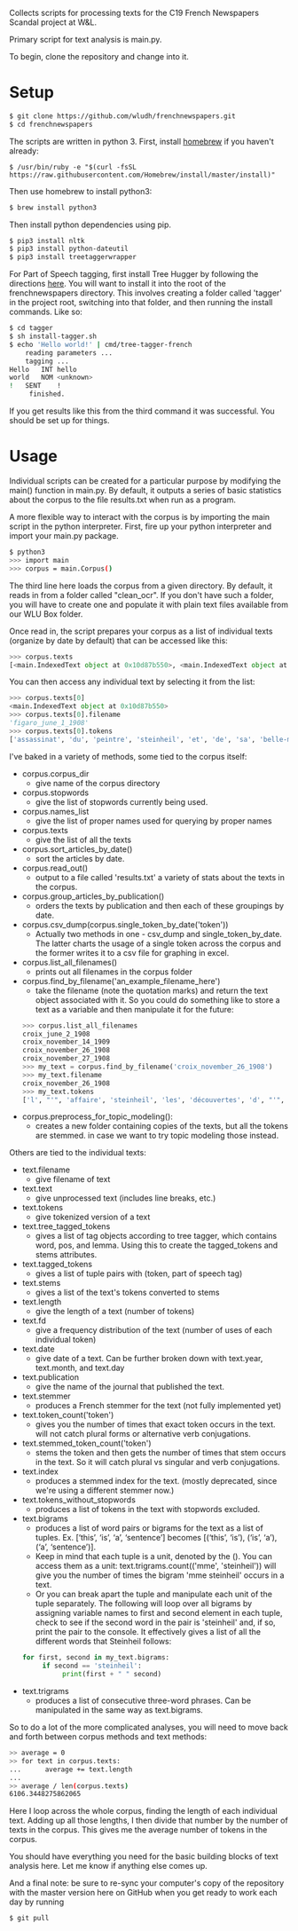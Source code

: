 Collects scripts for processing texts for the C19 French Newspapers Scandal project at W&L.

Primary script for text analysis is main.py.

To begin, clone the repository and change into it.

# Setup

```bash
$ git clone https://github.com/wludh/frenchnewspapers.git
$ cd frenchnewspapers
```

The scripts are written in python 3. First, install [homebrew](http://brew.sh/) if you haven't already: 
```
$ /usr/bin/ruby -e "$(curl -fsSL https://raw.githubusercontent.com/Homebrew/install/master/install)"
```

Then use homebrew to install python3:
```bash
$ brew install python3
```
Then install python dependencies using pip.

```bash
$ pip3 install nltk
$ pip3 install python-dateutil
$ pip3 install treetaggerwrapper
```

For Part of Speech tagging, first install Tree Hugger by following the directions [here](http://www.cis.uni-muenchen.de/~schmid/tools/TreeTagger/). You will want to install it into the root of the frenchnewspapers directory. This involves creating a folder called 'tagger' in the project root, switching into that folder, and then running the install commands. Like so:
```bash
$ cd tagger
$ sh install-tagger.sh
$ echo 'Hello world!' | cmd/tree-tagger-french
    reading parameters ...
    tagging ...
Hello   INT hello
world   NOM <unknown>
!   SENT    !
     finished.
```
If you get results like this from the third command it was successful. You should be set up for things.

# Usage
Individual scripts can be created for a particular purpose by modifying the main() function in main.py. By default, it outputs a series of basic statistics about the corpus to the file results.txt when run as a program. 

A more flexible way to interact with the corpus is by importing the main script in the python interpreter. First, fire up your python interpreter and import your main.py package.

```bash
$ python3
>>> import main
>>> corpus = main.Corpus()
```

The third line here loads the corpus from a given directory. By default, it reads in from a folder called "clean_ocr". If you don't have such a folder, you will have to create one and populate it with plain text files available from our WLU Box folder. 

Once read in, the script prepares your corpus as a list of individual texts (organize by date by default) that can be accessed like this:

```python
>>> corpus.texts
[<main.IndexedText object at 0x10d87b550>, <main.IndexedText object at 0x10da060b8>, <main.IndexedText object at 0x10dbb11d0>, <main.IndexedText object at 0x10dc60dd8>, <main.IndexedText object at 0x10deef1d0>, <main.IndexedText object at 0x10e451710>, <main.IndexedText object at 0x10e680080>, <main.IndexedText object at 0x10e9cfa58>, <main.IndexedText object at 0x10eb57cf8>, <main.IndexedText object at 0x10d867898>, <main.IndexedText object at 0x10d9b84e0>, <main.IndexedText object at 0x10db7c5c0>, <main.IndexedText object at 0x10dbef048>, <main.IndexedText object at 0x10dd6a6a0>, <main.IndexedText object at 0x10e3a12e8>, <main.IndexedText object at 0x10e60ef98>, <main.IndexedText object at 0x10e88a978>, <main.IndexedText object at 0x10ea31978>, <main.IndexedText object at 0x10ec87e48>, <main.IndexedText object at 0x10d6a40f0>, <main.IndexedText object at 0x10d6a4630>, <main.IndexedText object at 0x10d8f4e80>, <main.IndexedText object at 0x10dabbcf8>, <main.IndexedText object at 0x10dcde278>, <main.IndexedText object at 0x10e1f2eb8>, <main.IndexedText object at 0x10e4ae940>, <main.IndexedText object at 0x10e721048>, <main.IndexedText object at 0x10ea1ab00>, <main.IndexedText object at 0x10ebccb38>]
```

You can then access any individual text by selecting it from the list:

```python
>>> corpus.texts[0]
<main.IndexedText object at 0x10d87b550>
>>> corpus.texts[0].filename
'figaro_june_1_1908'
>>> corpus.texts[0].tokens
['assassinat', 'du', 'peintre', 'steinheil', 'et', 'de', 'sa', 'belle-mère', 'mme', 'veuve', 'japy', 'mme', 'steinheil', 'échappe', 'a', 'la', 'mort', 'un', 'crime', 'épouvantable', ',', 'un', 'triple', 'assassinat', ',', 'a', 'été', 'commis', 'à', 'paris', 'dans', 'la', 'nuit', 'de', 'samedi', 'à', 'dimanche', '.', 'dans', 'la', 'série', 'des', 'meurtres', "qu'il", 'faut', 'enregistrer', 'chaque', 'jour', ',', 'celui-là', 'prend', 'une', 'place', 'à', 'part', '.',...
```

I've baked in a variety of methods, some tied to the corpus itself:

* corpus.corpus_dir 
    * give name of the corpus directory
* corpus.stopwords
    * give the list of stopwords currently being used.
* corpus.names_list
    * give the list of proper names used for querying by proper names
* corpus.texts 
    * give the list of all the texts
* corpus.sort_articles_by_date()
    * sort the articles by date.
* corpus.read_out()
    * output to a file called 'results.txt' a variety of stats about the texts in the corpus.
* corpus.group_articles_by_publication()
    * orders the texts by publication and then each of these groupings by date.
* corpus.csv_dump(corpus.single_token_by_date('token'))
    * Actually two methods in one - csv_dump and single_token_by_date. The latter charts the usage of a single token across the corpus and the former writes it to a csv file for graphing in excel.
* corpus.list_all_filenames()
    * prints out all filenames in the corpus folder
* corpus.find_by_filename('an_example_filename_here')
    * take the filename (note the quotation marks) and return the text object associated with it. So you could do something like to store a text as a variable and then manipulate it for the future:
    ```python
    >>> corpus.list_all_filenames
    croix_june_2_1908
    croix_november_14_1909
    croix_november_26_1908
    croix_november_27_1908
    >>> my_text = corpus.find_by_filename('croix_november_26_1908')
    >>> my_text.filename
    croix_november_26_1908
    >>> my_text.tokens
    ['l', "'", 'affaire', 'steinheil', 'les', 'découvertes', 'd', "'", 'hier', 'nous', 'ne', 'nous', 'trompions', 'pas', 'en', 'annonçant', 'que', 'la', 'perquisition', ...
    ```
* corpus.preprocess_for_topic_modeling():
    * creates a new folder containing copies of the texts, but all the tokens are stemmed. in case we want to try topic modeling those instead.

Others are tied to the individual texts:

* text.filename
    * give filename of text
* text.text
    * give unprocessed text (includes line breaks, etc.)
* text.tokens
    * give tokenized version of a text
* text.tree_tagged_tokens
    * gives a list of tag objects according to tree tagger, which contains word, pos, and lemma. Using this to create the tagged_tokens and stems attributes.
* text.tagged_tokens
    * gives a list of tuple pairs with (token, part of speech tag)
* text.stems
    * gives a list of the text's tokens converted to stems
* text.length
    * give the length of a text (number of tokens)
* text.fd
    * give a frequency distribution of the text (number of uses of each individual token)
* text.date
    * give date of a text. Can be further broken down with text.year, text.month, and text.day
* text.publication
    * give the name of the journal that published the text.
* text.stemmer
    * produces a French stemmer for the text (not fully implemented yet)
* text.token_count('token')
    * gives you the number of times that exact token occurs in the text. will not catch plural forms or alternative verb conjugations.
* text.stemmed_token_count('token')
    * stems the token and then gets the number of times that stem occurs in the text. So it will catch plural vs singular and verb conjugations.
* text.index
    * produces a stemmed index for the text. (mostly deprecated, since we're using a different stemmer now.)
* text.tokens_without_stopwords
    * produces a list of tokens in the text with stopwords excluded.
* text.bigrams
    * produces a list of word pairs or bigrams for the text as a list of tuples. Ex. [‘this’, ‘is’, ‘a’, ‘sentence’] becomes [(‘this’, ‘is’), (‘is’, ‘a’), (‘a’, ‘sentence’)]. 
    * Keep in mind that each tuple is a unit, denoted by the (). You can access them as a unit: text.trigrams.count(('mme', 'steinheil')) will give you the number of times the bigram 'mme steinheil' occurs in a text. 
    * Or you can break apart the tuple and manipulate each unit of the tuple separately. The following will loop over all bigrams by assigning variable names to first and second element in each tuple, check to see if the second word in the pair is 'steinheil' and, if so, print the pair to the console. It effectively gives a list of all the different words that Steinheil follows:
    ```python
    for first, second in my_text.bigrams:
         if second == 'steinheil':
              print(first + " " second)


    ```
* text.trigrams
    * produces a list of consecutive three-word phrases. Can be manipulated in the same way as text.bigrams.

So to do a lot of the more complicated analyses, you will need to move back and forth between corpus methods and text methods:

```bash
>> average = 0
>> for text in corpus.texts:
...      average += text.length
...
>> average / len(corpus.texts)
6106.3448275862065
```

Here I loop across the whole corpus, finding the length of each individual text. Adding up all those lengths, I then divide that number by the number of texts in the corpus. This gives me the average number of tokens in the corpus.

You should have everything you need for the basic building blocks of text analysis here. Let me know if anything else comes up.

And a final note: be sure to re-sync your computer's copy of the repository with the master version here on GitHub when you get ready to work each day by running 

```bash
$ git pull
```